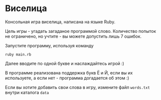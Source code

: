 # Виселица
Консольная игра виселица, написана на языке Ruby.

Цель игры - угадать загаданое программой слово. Количество попыток не ограничено, но учтите - вы можете допустить лишь 7 ошибок.

Запустите программу, используя команду

    ruby main.rb

Далее вводите по одной букве и наслаждайтесь игрой :)

В программе реализована поддержка букв Ё и Й, если вы их используете, а если нет - программа догадается об этом :)

Если вы хотите добавить свои слова в игру, измените файл ```words.txt``` внутри каталога ```data```
